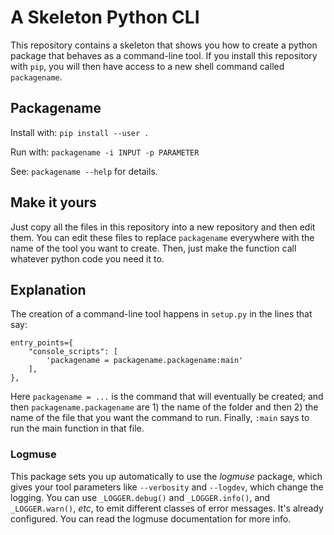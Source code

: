 # A Skeleton Python CLI 

This repository contains a skeleton that shows you how to create a python package that behaves as a command-line tool. If you install this repository with `pip`, you will then have access to a new shell command called `packagename`.

## Packagename

Install with: `pip install --user .`

Run with: `packagename -i INPUT -p PARAMETER`

See: `packagename --help` for details.

## Make it yours

Just copy all the files in this repository into a new repository and then edit them. You can edit these files to replace `packagename` everywhere with the name of the tool you want to create. Then, just make the function call whatever python code you need it to.

## Explanation

The creation of a command-line tool happens in `setup.py` in the lines that say:

```
entry_points={
    "console_scripts": [
        'packagename = packagename.packagename:main'
    ],
},    
```

Here `packagename = ...` is the command that will eventually be created; and
then `packagename.packagename` are 1) the name of the folder and then 2) the
name of the file that you want the command to run. Finally, `:main` says to run
the main function in that file.

### Logmuse

This package sets you up automatically to use the *logmuse* package, which gives
your tool parameters like `--verbosity` and `--logdev`, which change the
logging. You can use `_LOGGER.debug()` and `_LOGGER.info()`, and
`_LOGGER.warn()`, *etc*, to emit different classes of error messages. It's
already configured. You can read the logmuse documentation for more info.

